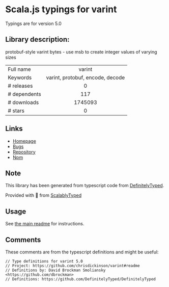 
# Scala.js typings for varint

Typings are for version 5.0

## Library description:
protobuf-style varint bytes - use msb to create integer values of varying sizes

|                    |                 |
| ------------------ | :-------------: |
| Full name          | varint |
| Keywords           | varint, protobuf, encode, decode |
| # releases         | 0 |
| # dependents       | 117 |
| # downloads        | 1745093 |
| # stars            | 0 |

## Links
- [Homepage](https://github.com/chrisdickinson/varint#readme)
- [Bugs](https://github.com/chrisdickinson/varint/issues)
- [Repository](https://github.com/chrisdickinson/varint)
- [Npm](https://www.npmjs.com/package/varint)
    


## Note
This library has been generated from typescript code from [DefinitelyTyped](https://definitelytyped.org).

Provided with :purple_heart: from [ScalablyTyped](https://github.com/oyvindberg/ScalablyTyped)

## Usage
See [the main readme](../../readme.md) for instructions.

## Comments

These comments are from the typescript definitions and might be useful:
```
// Type definitions for varint 5.0
// Project: https://github.com/chrisdickinson/varint#readme
// Definitions by: David Brockman Smoliansky <https://github.com/dbrockman>
// Definitions: https://github.com/DefinitelyTyped/DefinitelyTyped

```

